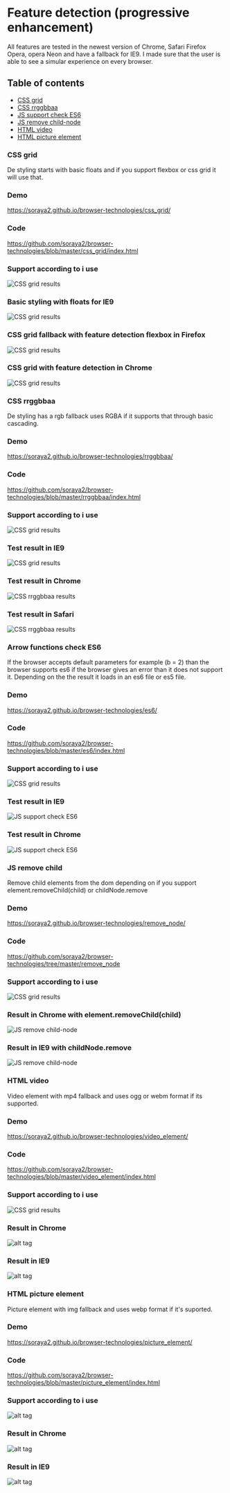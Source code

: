 # Feature detection (progressive enhancement)
All features are tested in the newest version of Chrome, Safari Firefox Opera, opera Neon and have a fallback for IE9.
I made sure that the user is able to see a simular experience on every browser.

## Table of contents
- [CSS grid](#grid)
- [CSS rrggbbaa](#rrggbbaa)
- [JS support check ES6](#es6)
- [JS remove child-node](#remove)
- [HTML video](#video)
- [HTML picture element](#picture)



### <a name="grid"></a>CSS grid
De styling starts with basic floats and if you support flexbox or css grid it will use that.

### Demo
https://soraya2.github.io/browser-technologies/css_grid/

### Code
https://github.com/soraya2/browser-technologies/blob/master/css_grid/index.html

### Support according to i use
![CSS grid results](https://github.com/soraya2/browser-technologies/blob/master/screenshots/grid_support.jpg)

### Basic styling with floats for IE9
![CSS grid results](https://github.com/soraya2/browser-technologies/blob/master/screenshots/display_inline.jpg)

### CSS grid fallback with feature detection flexbox in Firefox
![CSS grid results](https://github.com/soraya2/browser-technologies/blob/master/screenshots/flexbox.jpg)


### CSS grid with feature detection in Chrome
![CSS grid results](https://github.com/soraya2/browser-technologies/blob/master/screenshots/css_grid.jpg)



### <a name="rrggbbaa"></a>CSS rrggbbaa
De styling has a rgb fallback uses RGBA if it supports that through basic cascading.

### Demo
https://soraya2.github.io/browser-technologies/rrggbbaa/

### Code
https://github.com/soraya2/browser-technologies/blob/master/rrggbbaa/index.html

### Support according to i use 
![CSS grid results](https://github.com/soraya2/browser-technologies/blob/master/screenshots/rrggbbaa_support.jpg)

### Test result in IE9
![CSS grid results](https://github.com/soraya2/browser-technologies/blob/master/screenshots/ie9.jpg)


### Test result in Chrome
![CSS rrggbbaa results](https://github.com/soraya2/browser-technologies/blob/master/screenshots/no_rrggbaa.jpg)

### Test result in Safari
![CSS rrggbbaa results](https://github.com/soraya2/browser-technologies/blob/master/screenshots/all_colors_safari.jpg)



### <a name="es6"></a>Arrow functions check ES6
If the browser accepts default parameters for example (b = 2) than the browser supports es6 if the browser gives an error than it does not support it. Depending on the the result it loads in an es6 file or es5 file.

### Demo
https://soraya2.github.io/browser-technologies/es6/

### Code
https://github.com/soraya2/browser-technologies/blob/master/es6/index.html

### Support according to i use 
![CSS grid results](https://github.com/soraya2/browser-technologies/blob/master/screenshots/ed6arrow_support.jpg)


### Test result in IE9
![JS support check ES6](https://github.com/soraya2/browser-technologies/blob/master/screenshots/es6checkie9.jpg)


### Test result in Chrome
![JS support check ES6](https://github.com/soraya2/browser-technologies/blob/master/screenshots/es6checkchrome2.jpg)



### <a name="remove"></a>JS remove child
Remove child elements from the dom depending on if you support element.removeChild(child) or childNode.remove

### Demo
https://soraya2.github.io/browser-technologies/remove_node/

### Code
https://github.com/soraya2/browser-technologies/tree/master/remove_node

### Support according to i use
![CSS grid results](https://github.com/soraya2/browser-technologies/blob/master/screenshots/childnode_remove_suport.jpg)

### Result in Chrome with element.removeChild(child)
![JS remove child-node](https://github.com/soraya2/browser-technologies/blob/master/screenshots/remove_chrome.jpg)

### Result in IE9 with childNode.remove
![JS remove child-node](https://github.com/soraya2/browser-technologies/blob/master/screenshots/remove_ie.jpg)



### <a name="video"></a>HTML video
Video element with mp4 fallback and uses ogg or webm format if its supported.

### Demo
https://soraya2.github.io/browser-technologies/video_element/

### Code
https://github.com/soraya2/browser-technologies/blob/master/video_element/index.html

### Support according to i use 
![CSS grid results](https://github.com/soraya2/browser-technologies/blob/master/screenshots/ogg_format_support.jpg)

### Result in Chrome
![alt tag](https://github.com/soraya2/browser-technologies/blob/master/screenshots/video_chrome.jpg)

### Result in IE9
![alt tag](https://github.com/soraya2/browser-technologies/blob/master/screenshots/video_ie.jpg)



### <a name="picture"></a>HTML picture element
Picture element with img fallback and uses webp format if it's suported.


### Demo
https://soraya2.github.io/browser-technologies/picture_element/

### Code
https://github.com/soraya2/browser-technologies/blob/master/picture_element/index.html

### Support according to i use 
![alt tag](https://github.com/soraya2/browser-technologies/blob/master/screenshots/picture_support.jpg)

### Result in Chrome
![alt tag](https://github.com/soraya2/browser-technologies/blob/master/screenshots/picture_chrome.jpg)

### Result in IE9
![alt tag](https://github.com/soraya2/browser-technologies/blob/master/screenshots/picture_ie.jpg)







